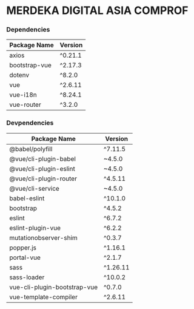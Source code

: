 # MERDEKA DIGITAL ASIA COMPROF

### Dependencies

| Package Name | Version |
| ------------ | ------- |
| axios     | ^0.21.1  |
| bootstrap-vue         | ^2.17.3  |
| dotenv       | ^8.2.0  |
| vue      | ^2.6.11  |
| vue-i18n   | ^8.24.1 |
| vue-router    | ^3.2.0 |

### Devpendencies

| Package Name | Version |
| ------------ | ------- |
|@babel/polyfill| ^7.11.5|
|@vue/cli-plugin-babel| ~4.5.0|
|@vue/cli-plugin-eslint| ~4.5.0|
|@vue/cli-plugin-router| ^4.5.11|
|@vue/cli-service| ~4.5.0|
|babel-eslint| ^10.1.0|
|bootstrap| ^4.5.2|
|eslint| ^6.7.2|
|eslint-plugin-vue| ^6.2.2|
|mutationobserver-shim| ^0.3.7|
|popper.js| ^1.16.1|
|portal-vue| ^2.1.7|
|sass| ^1.26.11|
|sass-loader| ^10.0.2|
|vue-cli-plugin-bootstrap-vue| ^0.7.0|
|vue-template-compiler| ^2.6.11|